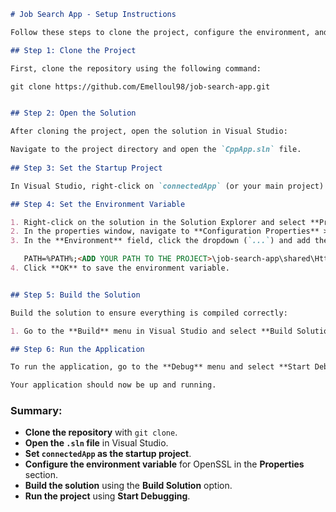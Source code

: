 ```markdown
# Job Search App - Setup Instructions

Follow these steps to clone the project, configure the environment, and run the project.

## Step 1: Clone the Project

First, clone the repository using the following command:

git clone https://github.com/Emelloul98/job-search-app.git


## Step 2: Open the Solution

After cloning the project, open the solution in Visual Studio:

Navigate to the project directory and open the `CppApp.sln` file.
   
## Step 3: Set the Startup Project

In Visual Studio, right-click on `connectedApp` (or your main project) in the Solution Explorer and select **Set as Startup Project**.

## Step 4: Set the Environment Variable

1. Right-click on the solution in the Solution Explorer and select **Properties**.
2. In the properties window, navigate to **Configuration Properties** > **Debugging**.
3. In the **Environment** field, click the dropdown (`...`) and add the following environment variable:

   PATH=%PATH%;<ADD YOUR PATH TO THE PROJECT>\job-search-app\shared\HttpSrc\openssl\bin
4. Click **OK** to save the environment variable.


## Step 5: Build the Solution

Build the solution to ensure everything is compiled correctly:

1. Go to the **Build** menu in Visual Studio and select **Build Solution** (or press `Ctrl+Shift+B`).

## Step 6: Run the Application

To run the application, go to the **Debug** menu and select **Start Debugging** (or press `F5`).

Your application should now be up and running.
```

### Summary:
- **Clone the repository** with `git clone`.
- **Open the `.sln` file** in Visual Studio.
- **Set `connectedApp` as the startup project**.
- **Configure the environment variable** for OpenSSL in the **Properties** section.
- **Build the solution** using the **Build Solution** option.
- **Run the project** using **Start Debugging**.


